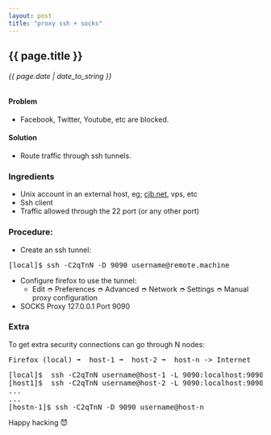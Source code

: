 ```yaml
---
layout: post
title: "proxy ssh + socks"
---
```


## {{ page.title }}

###### {{ page.date | date_to_string }}

#### Problem

- Facebook, Twitter, Youtube, etc are blocked.

#### Solution

- Route traffic through ssh tunnels.

### Ingredients

- Unix account in an external host, eg; [cjb.net](http://cjb.net), vps, etc
- Ssh client
- Traffic allowed through the 22 port (or any other port)

### Procedure:

- Create an ssh tunnel:

<pre class="sh_sh">
[local]$ ssh -C2qTnN -D 9090 username@remote.machine
</pre>

- Configure firefox to use the tunnel:
    - Edit &#10158; Preferences &#10158; Advanced &#10158; Network &#10158; Settings &#10158; Manual proxy configuration
- SOCKS Proxy 127.0.0.1 Port 9090

### Extra

To get extra security connections can go through N nodes:
<pre>
Firefox (local) &#10143;  host-1 &#10143;  host-2 &#10143;  host-n -> Internet
</pre>

<pre class="sh_sh">
[local]$  ssh -C2qTnN username@host-1 -L 9090:localhost:9090
[host1]$  ssh -C2qTnN username@host-2 -L 9090:localhost:9090
...
...
[hostn-1]$ ssh -C2qTnN -D 9090 username@host-n
</pre>

Happy hacking &#128520;

